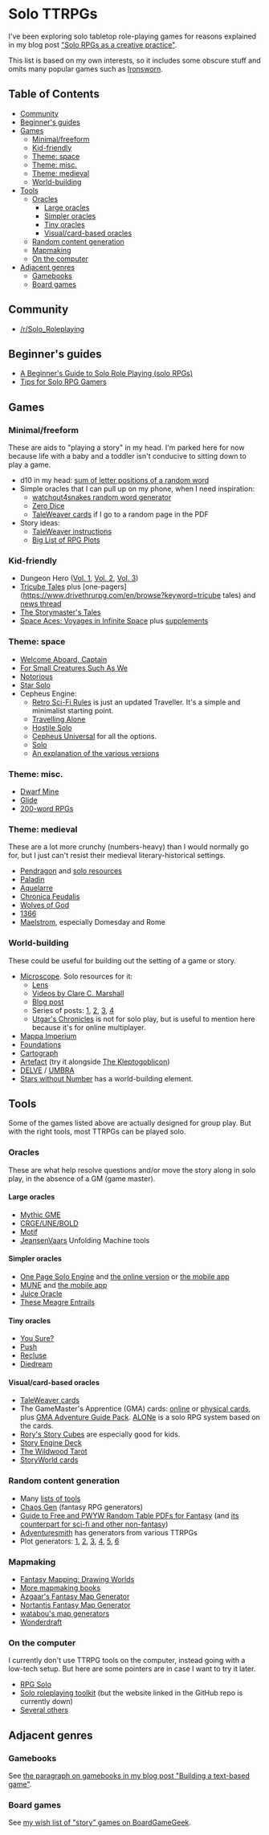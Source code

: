 <!-- omit in toc -->
# Solo TTRPGs

I've been exploring solo tabletop role-playing games for reasons explained in my blog post ["Solo RPGs as a creative practice"](https://fpsvogel.com/posts/2023/solo-rpgs-creative-practice).

This list is based on my own interests, so it includes some obscure stuff and omits many popular games such as [Ironsworn](https://github.com/Billiam/awesome-ironsworn).

<!-- omit in toc -->
## Table of Contents
- [Community](#community)
- [Beginner's guides](#beginners-guides)
- [Games](#games)
  - [Minimal/freeform](#minimalfreeform)
  - [Kid-friendly](#kid-friendly)
  - [Theme: space](#theme-space)
  - [Theme: misc.](#theme-misc)
  - [Theme: medieval](#theme-medieval)
  - [World-building](#world-building)
- [Tools](#tools)
  - [Oracles](#oracles)
    - [Large oracles](#large-oracles)
    - [Simpler oracles](#simpler-oracles)
    - [Tiny oracles](#tiny-oracles)
    - [Visual/card-based oracles](#visualcard-based-oracles)
  - [Random content generation](#random-content-generation)
  - [Mapmaking](#mapmaking)
  - [On the computer](#on-the-computer)
- [Adjacent genres](#adjacent-genres)
  - [Gamebooks](#gamebooks)
  - [Board games](#board-games)

## Community

- [/r/Solo_Roleplaying](https://www.reddit.com/r/Solo_Roleplaying)

## Beginner's guides

- [A Beginner's Guide to Solo Role Playing (solo RPGs)](https://www.youtube.com/watch?v=iYHt1pdScK0)
- [Tips for Solo RPG Gamers](https://paperdicegames.com/2025/02/03/my-top-tips-for-solo-rpg-gamers/)

## Games

### Minimal/freeform

These are aids to "playing a story" in my head. I'm parked here for now because life with a baby and a toddler isn't conducive to sitting down to play a game.

- d10 in my head: [sum of letter positions of a random word](https://www.reddit.com/r/askmath/comments/18miau9/comment/ke4i7im/)
- Simple oracles that I can pull up on my phone, when I need inspiration:
  - [watchout4snakes random word generator](http://watchout4snakes.com/Random/RandomPhrase)
  - [Zero Dice](https://tangent-zero.com/zero_dice/zero_dice.htm)
  - [TaleWeaver cards](https://www.scribd.com/document/98415/TaleWeaver-Card-Deck) if I go to a random page in the PDF
- Story ideas:
  - [TaleWeaver instructions](https://www.scribd.com/document/98412/Tale-Weaver)
  - [Big List of RPG Plots](https://tvtropes.org/pmwiki/pmwiki.php/Literature/BigListOfRPGPlots)

### Kid-friendly

- Dungeon Hero ([Vol. 1](https://lonespelunker.itch.io/dungeon-hero), [Vol. 2](https://lonespelunker.itch.io/dungeon-hero-volume-2), [Vol. 3](https://lonespelunker.itch.io/dungeon-hero-volume-3-bump-in-the-night))
- [Tricube Tales](https://www.drivethrurpg.com/en/product/294202/tricube-tales) plus [one-pagers](https://www.drivethrurpg.com/en/browse?keyword=tricube tales) and [news thread](https://forum.rpg.net/index.php?threads/tricube-tales-the-one-page-rpg-collection.899696)
- [The Storymaster's Tales](https://www.storymasterstales.com)
- [Space Aces: Voyages in Infinite Space](https://www.etsy.com/listing/1646603705/space-aces-voyages-in-infinite-space) plus [supplements](https://p0rthos47.itch.io/)

### Theme: space

- [Welcome Aboard, Captain](https://lonespelunker.itch.io/welcome-aboard-captain)
- [For Small Creatures Such As We](https://www.blackwellwriter.com/en-us/products/for-small-creatures-such-as-we)
- [Notorious](https://alwayscheckers.itch.io/notorious)
- [Star Solo](https://paperdicegames.com/star-solo)
- Cepheus Engine:
  - [Retro Sci-Fi Rules](https://www.drivethrurpg.com/en/product/456143/retro-sci-fi-rules) is just an updated Traveller. It's a simple and minimalist starting point.
  - [Travelling Alone](https://www.freelancetraveller.com/features/rules/alone.html)
  - [Hostile Solo](https://www.drivethrurpg.com/en/product/406815/hostile-solo)
  - [Cepheus Universal](https://www.drivethrurpg.com/en/product/469431/cepheus-universal) for all the options.
  - [Solo](https://www.drivethrurpg.com/en/product/207164/solo)
  - [An explanation of the various versions](https://www.reddit.com/r/rpg/comments/1efz4fg/comment/lfopl95/)

### Theme: misc.

- [Dwarf Mine](https://paperdicegames.itch.io/dwarf-mine)
- [Glide](https://sasquatchgames.itch.io/glide)
- [200-word RPGs](https://paperdicegames.com/2019/06/10/quick-to-learn-and-quick-to-play-the-200-word-rpg/)

### Theme: medieval

These are a lot more crunchy (numbers-heavy) than I would normally go for, but I just can't resist their medieval literary-historical settings.

- [Pendragon](https://en.wikipedia.org/wiki/Pendragon_(role-playing_game)) and [solo resources](https://paperdicegames.com/2024/06/17/great-pendragon-campaign-solo-resources/)
- [Paladin](https://www.chaosium.com/paladin/)
- [Aquelarre](https://drivethrurpg.com/product/237059/Aquelarre)
- [Chronica Feudalis](https://chronicafeudalis.com/)
- [Wolves of God](https://drivethrurpg.com/product/308470/Wolves-of-God-Adventures-in-Dark-Ages-England)
- [1366](https://drivethrurpg.com/product/111240/1366-Second-Edition)
- [Maelstrom](https://drivethrurpg.com/publisher/667/arion-games/category/4422/maelstrom), especially Domesday and Rome

### World-building

These could be useful for building out the setting of a game or story.

- [Microscope](https://www.lamemage.com/microscope). Solo resources for it:
  - [Lens](https://docs.google.com/document/d/1isWrSPL417PN6eSCYQmxKnFxPXQUn9IjZW4W2xfToDc)
  - [Videos by Clare C. Marshall](https://www.youtube.com/watch?v=q4h9Yg1UWjY)
  - [Blog post](https://whyigame.wordpress.com/2018/01/14/solo-rp-microscope-rpg)
  - Series of posts: [1](https://web.archive.org/web/20170107021652/http://www.risusmonkey.com/2011/03/solo-gaming-on-long-flight.html), [2](https://web.archive.org/web/20160330173740/http://www.risusmonkey.com/2011/03/solo-gaming-in-flight-part-2-first-pass.html), [3](https://web.archive.org/web/20160330172817/http://www.risusmonkey.com/2011/03/solo-gaming-in-flight-part-3-making.html), [4](https://web.archive.org/web/20160330173127/http://www.risusmonkey.com/2011/03/solo-gaming-in-flight-part-4-making.html)
  - [Utgar's Chronicles](https://utgars-chronicles.app/) is not for solo play, but is useful to mention here because it's for online multiplayer.
- [Mappa Imperium](https://nookrium.itch.io/mappa-imperium)
- [Foundations](https://leyline-press.itch.io/foundations-digital-edition-bundle)
- [Cartograph](https://the-ravensridge-press.itch.io/cartograph-atlas-edition)
- [Artefact](https://mouseholepress.itch.io/artefact) (try it alongside [The Kleptogoblicon](https://perchance.org/kleptogoblicon))
- [DELVE](https://www.blackwellwriter.com/en-us/products/delve-a-solo-map-drawing-game) / [UMBRA](https://www.blackwellwriter.com/en-us/products/umbra-a-game-of-final-frontiers)
- [Stars without Number](https://www.drivethrurpg.com/product/230009/Stars-Without-Number-Revised-Edition-Free-Version) has a world-building element.

## Tools

Some of the games listed above are actually designed for group play. But with the right tools, most TTRPGs can be played solo.

### Oracles

These are what help resolve questions and/or move the story along in solo play, in the absence of a GM (game master).

#### Large oracles

- [Mythic GME](https://www.drivethrurpg.com/product/422929/Mythic-Game-Master-Emulator-Second-Edition)
- [CRGE/UNE/BOLD](https://www.drivethrurpg.com/browse/pub/7251/Conjecture-Games)
- [Motif](https://www.drivethrurpg.com/browse/pub/7970/Thought-Punks/subcategory/22614_38729/Motif-Framework)
- [JeansenVaars](https://jeansenvaars.itch.io) Unfolding Machine tools

#### Simpler oracles

- [One Page Solo Engine](https://inflatablestudios.itch.io/one-page-solo-engine) and [the online version](https://inflatablestudios.itch.io/one-page-solo-engine-online) or [the mobile app](https://play.google.com/store/apps/details?id=dev.InflatableStudios.OnePageSoloEngine)
- [MUNE](https://forums.giantitp.com/showthread.php?567342-MUNE-a-GM-emulator) and [the mobile app](https://play.google.com/store/apps/details?id=com.toppinc.dnd.muneengine)
- [Juice Oracle](https://thunder9861.itch.io/juice-oracle)
- [These Meagre Entrails](https://mendercap.itch.io/these-meagre-entrails)

#### Tiny oracles

- [You Sure?](https://capacle.itch.io/you-sure)
- [Push](https://capacle.itch.io/push)
- [Recluse](https://gravenutterance.itch.io/recluse)
- [Diedream](https://alfredvalley.itch.io/diedream)

#### Visual/card-based oracles

- [TaleWeaver cards](https://www.scribd.com/document/98415/TaleWeaver-Card-Deck)
- The GameMaster's Apprentice (GMA) cards: [online]((https://jamesturneronline.net/game-masters-apprentice)) or [physical cards](https://www.drivethrurpg.com/product/125685/The-GameMasters-Apprentice-Base-Deck), plus [GMA Adventure Guide Pack](https://www.drivethrurpg.com/product/179835). [ALONe](https://www.drivethrurpg.com/product/168609) is a solo RPG system based on the cards.
- [Rory's Story Cubes](https://www.storycubes.com/en/) are especially good for kids.
- [Story Engine Deck](https://storyenginedeck.com)
- [The Wildwood Tarot](https://www.thewildwoodtarot.com)
- [StoryWorld cards](https://www.goodreads.com/series/68911-storyworld-create-a-story)

### Random content generation

- Many [lists of tools](https://www.reddit.com/r/rpg_generators/comments/142jvzk/30_days_of_rpg_generator_sites_full_list)
- [Chaos Gen](https://www.chaosgen.com/gen-tags/fantasy) (fantasy RPG generators)
- [Guide to Free and PWYW Random Table PDFs for Fantasy](https://www.randroll.com/guide-free-pdfs-fantasy) (and [its counterpart for sci-fi and other non-fantasy](https://www.randroll.com/guide-free-pdfs-futuristic/))
- [Adventuresmith](https://play.google.com/store/apps/details?id=org.steavesea.adventuresmith) has generators from various TTRPGs
- Plot generators: [1](https://www.herebetaverns.com/plot-hook-generator), [2](https://www.plot-generator.org.uk), [3](https://blog.reedsy.com/plot-generator/), [4](https://writingexercises.co.uk/plotgenerator.php), [5](https://donjon.bin.sh/fantasy/adventure/), [6](https://www.seventhsanctum.com/generate.php?Genname=storygen)

### Mapmaking

- [Fantasy Mapping: Drawing Worlds](https://fantasymapping.com/#FantasyMappingBook)
- [More mapmaking books](https://jaredblando.com/books)
- [Azgaar's Fantasy Map Generator](https://azgaar.github.io/Fantasy-Map-Generator)
- [Nortantis Fantasy Map Generator](https://jeheydorn.github.io/nortantis)
- [watabou's map generators](https://watabou.itch.io)
- [Wonderdraft](https://www.wonderdraft.net)

### On the computer

I currently don't use TTRPG tools on the computer, instead going with a low-tech setup. But here are some pointers are in case I want to try it later.

- [RPG Solo](https://www.rpgsolo.com/play.php)
- [Solo roleplaying toolkit](https://github.com/Tayruh/solo-roleplaying-toolkit) (but the website linked in the GitHub repo is currently down)
- [Several others](https://jvhouse.xyz/solo-rpg-setup/#playing-on-pc)

## Adjacent genres

### Gamebooks

See [the paragraph on gamebooks in my blog post "Building a text-based game"](https://fpsvogel.com/posts/2023/why-make-a-text-based-game#trying-out-the-sub-genres:~:text=You%20can%20even%20play%20choice%2Dbased%20IF%20in%20print.%20They%E2%80%99re%20called%20gamebooks).

### Board games

See [my wish list of "story" games on BoardGameGeek](https://boardgamegeek.com/collection/user/fpsvogel?sort=avgweight&sortdir=asc&searchstr=%23story&rankobjecttype=subtype&rankobjectid=1&columns=title%7Clastmodified%7Cavgrating%7Ccomment%7Cavgweight&searchfield=comment&geekranks=Board%20Game%20Rank&objecttype=thing&ff=1&subtype=boardgame).

